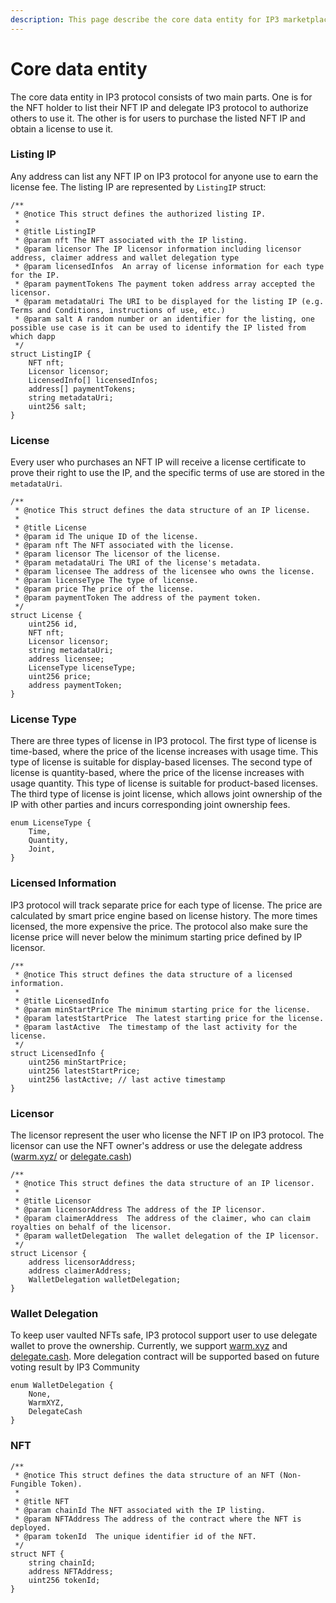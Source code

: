 ```yaml
---
description: This page describe the core data entity for IP3 marketplace protocol.
---
```


# Core data entity

The core data entity in IP3 protocol consists of two main parts. One is for the NFT holder to list their NFT IP and delegate IP3 protocol to authorize others to use it. The other is for users to purchase the listed NFT IP and obtain a license to use it.

### Listing IP

Any address can list any NFT IP on IP3 protocol for anyone use to earn the license fee. The listing IP are represented by `ListingIP` struct:

```solidity
/**
 * @notice This struct defines the authorized listing IP.
 *
 * @title ListingIP
 * @param nft The NFT associated with the IP listing.
 * @param licensor The IP licensor information including licensor address, claimer address and wallet delegation type
 * @param licensedInfos  An array of license information for each type for the IP.
 * @param paymentTokens The payment token address array accepted the licensor.
 * @param metadataUri The URI to be displayed for the listing IP (e.g. Terms and Conditions, instructions of use, etc.)
 * @param salt A random number or an identifier for the listing, one possible use case is it can be used to identify the IP listed from which dapp
 */
struct ListingIP {
    NFT nft;
    Licensor licensor;
    LicensedInfo[] licensedInfos;
    address[] paymentTokens;
    string metadataUri;
    uint256 salt;
}

```

### License

Every user who purchases an NFT IP will receive a license certificate to prove their right to use the IP, and the specific terms of use are stored in the `metadataUri`.

```solidity
/**
 * @notice This struct defines the data structure of an IP license.
 *
 * @title License
 * @param id The unique ID of the license.
 * @param nft The NFT associated with the license.
 * @param licensor The licensor of the license.
 * @param metadataUri The URI of the license's metadata.
 * @param licensee The address of the licensee who owns the license.
 * @param licenseType The type of license.
 * @param price The price of the license.
 * @param paymentToken The address of the payment token.
 */
struct License {
    uint256 id,
    NFT nft;
    Licensor licensor;
    string metadataUri;
    address licensee;
    LicenseType licenseType;
    uint256 price;
    address paymentToken;
}
```

### License Type

There are three types of license in IP3 protocol. The first type of license is time-based, where the price of the license increases with usage time. This type of license is suitable for display-based licenses. The second type of license is quantity-based, where the price of the license increases with usage quantity. This type of license is suitable for product-based licenses. The third type of license is joint license, which allows joint ownership of the IP with other parties and incurs corresponding joint ownership fees.

```solidity
enum LicenseType {
    Time,
    Quantity,
    Joint,
}
```

### Licensed Information

IP3 protocol will track separate price for each type of license. The price are calculated by smart price engine based on license history. The more times licensed, the more expensive the price. The protocol also make sure the license price will never below the minimum starting price defined by IP licensor.

```solidity
/**
 * @notice This struct defines the data structure of a licensed information.
 *
 * @title LicensedInfo
 * @param minStartPrice The minimum starting price for the license.
 * @param latestStartPrice  The latest starting price for the license.
 * @param lastActive  The timestamp of the last activity for the license.
 */
struct LicensedInfo {
    uint256 minStartPrice;
    uint256 latestStartPrice;
    uint256 lastActive; // last active timestamp
}
```

### Licensor

The licensor represent the user who license the NFT IP on IP3 protocol. The licensor can use the NFT owner's address or use the delegate address ([warm.xyz/](https://warm.xyz/) or [delegate.cash](https://delegate.cash/))

```solidity
/**
 * @notice This struct defines the data structure of an IP licensor.
 *
 * @title Licensor
 * @param licensorAddress The address of the IP licensor.
 * @param claimerAddress  The address of the claimer, who can claim royalties on behalf of the licensor.
 * @param walletDelegation  The wallet delegation of the IP licensor.
 */
struct Licensor {
    address licensorAddress;
    address claimerAddress;
    WalletDelegation walletDelegation;
}
```

### Wallet Delegation

To keep user vaulted NFTs safe, IP3 protocol support user to use delegate wallet to prove the ownership. Currently, we support [warm.xyz](https://warm.xyz/) and [delegate.cash](https://delegate.cash/). More delegation contract will be supported based on future voting result by IP3 Community

```solidity
enum WalletDelegation {
    None,
    WarmXYZ,
    DelegateCash
}
```

### NFT

```solidity
/**
 * @notice This struct defines the data structure of an NFT (Non-Fungible Token).
 *
 * @title NFT
 * @param chainId The NFT associated with the IP listing.
 * @param NFTAddress The address of the contract where the NFT is deployed.
 * @param tokenId  The unique identifier id of the NFT.
 */
struct NFT {
    string chainId;
    address NFTAddress;
    uint256 tokenId;
}
```



